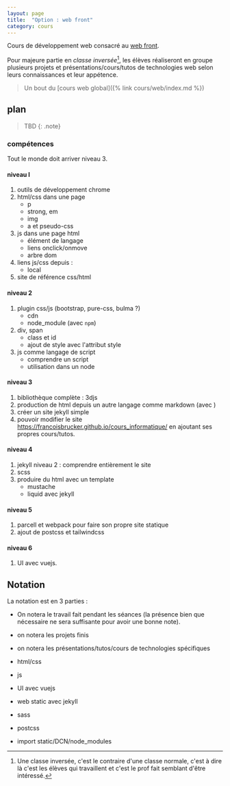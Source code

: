 ```yaml
---
layout: page
title:  "Option : web front"
category: cours
---
```



Cours de développement web consacré au [web front](https://fr.wikipedia.org/wiki/D%C3%A9veloppement_web_frontal).

Pour majeure partie en *classe inversée*[^1], les élèves réaliseront en groupe plusieurs projets et présentations/cours/tutos de technologies web selon leurs connaissances et leur appétence.

[^1]: Une classe inversée, c'est le contraire d'une classe normale, c'est à dire là c'est les élèves qui travaillent et c'est le prof fait semblant d'être intéressé.

> Un bout du [cours web global]({% link cours/web/index.md %})

## plan

> TBD
{: .note}


### compétences

Tout le monde doit arriver niveau 3.

#### niveau I

1. outils de développement chrome
2. html/css dans une page
   * p 
   * strong, em
   * img
   * a et pseudo-css
3. js dans une page html
   * élément de langage
   * liens onclick/onmove
   * arbre dom 
4. liens js/css depuis :
   * local
5. site de référence css/html

#### niveau 2

1. plugin css/js (bootstrap, pure-css, bulma ?)
   * cdn
   * node_module (avec `npm`)
2. div, span
   * class et id
   * ajout de style avec l'attribut style
3. js comme langage de script
   * comprendre un script
   * utilisation dans un node

#### niveau 3

1. bibliothèque complète : 3djs
2. production de html depuis un autre langage comme markdown (avec )
3. créer un site jekyll simple
4. pouvoir modifier le site <https://francoisbrucker.github.io/cours_informatique/> en ajoutant ses propres cours/tutos.

#### niveau 4

1. jekyll niveau 2 : comprendre entièrement le site
2. scss
3. produire du html avec un template
   * mustache
   * liquid avec jekyll

#### niveau 5

1. parcell et webpack pour faire son propre site statique
2. ajout de postcss et tailwindcss

#### niveau 6

1. UI avec vuejs.

## Notation

La notation est en 3 parties :

* On notera le travail fait pendant les séances (la présence bien que nécessaire ne sera suffisante pour avoir une bonne note).
* on notera les projets finis
* on notera les présentations/tutos/cours de technologies spécifiques

* html/css
* js
* UI avec vuejs
* web static avec jekyll
* sass
* postcss
* import static/DCN/node_modules